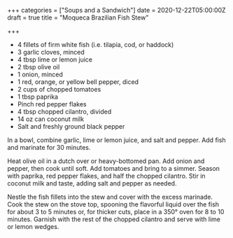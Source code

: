 +++
categories = ["Soups and a Sandwich"]
date = 2020-12-22T05:00:00Z
draft = true
title = "Moqueca Brazilian Fish Stew"

+++
* 4 fillets of firm white fish (i.e. tilapia, cod, or haddock) 
* 3 garlic cloves, minced
* 4 tbsp lime or lemon juice
* 2 tbsp olive oil
* 1 onion, minced
* 1 red, orange, or yellow bell pepper, diced
* 2 cups of chopped tomatoes
* 1 tbsp paprika
* Pinch red pepper flakes
* 4 tbsp chopped cilantro, divided 
* 14 oz can coconut milk 
* Salt and freshly ground black pepper

In a bowl, combine garlic, lime or lemon juice, and salt and pepper. Add fish and marinate for 30 minutes. 

Heat olive oil in a dutch over or heavy-bottomed pan. Add onion and pepper, then cook until soft. Add tomatoes and bring to a simmer. Season with paprika, red pepper flakes, and half the chopped cilantro. Stir in coconut milk and taste, adding salt and pepper as needed. 

Nestle the fish fillets into the stew and cover with the excess marinade. Cook the stew on the stove top, spooning the flavorful liquid over the fish for about 3 to 5 minutes or, for thicker cuts, place in a 350° oven for 8 to 10 minutes. Garnish with the rest of the chopped cilantro and serve with lime or lemon wedges.